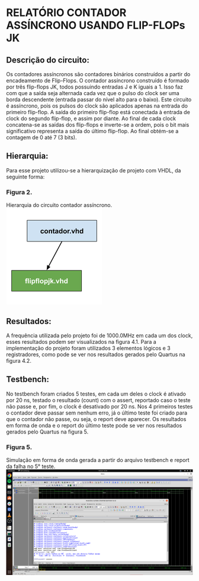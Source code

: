 # RELATÓRIO CONTADOR ASSÍNCRONO USANDO FLIP-FLOPs JK

## Descrição do circuito:

Os contadores assíncronos são contadores binários construídos a partir do encadeamento de Flip-Flops. O contador assíncrono construído é formado por três flip-flops JK, todos possuindo entradas J e K iguais a 1. Isso faz com que a saída seja alternada cada vez que o pulso do clock ser uma borda descendente (entrada passar do nível alto para o baixo).
Este circuito é assíncrono, pois os pulsos do clock são aplicados apenas na entrada do primeiro flip-flop. A saída do primeiro flip-flop está conectada à entrada de clock do segundo flip-flop, e assim por diante.
Ao final de cada clock concatena-se as saídas dos flip-flops e inverte-se a ordem, pois o bit mais significativo representa a saída do último flip-flop. Ao final obtém-se a contagem de 0 até 7 (3 bits).

## Hierarquia:
Para esse projeto utilizou-se a hierarquização de projeto com VHDL, da seguinte forma:

### Figura 2.
Hierarquia do circuito contador assíncrono.
![all text](https://github.com/eduperottoni/projetos-sd/blob/main/contadorAssincronoFlipFlopsJK/img/hierarquia.png?raw=true)

## Resultados:

A frequência utilizada pelo projeto foi de 1000.0MHz em cada um dos clock, esses resultados podem ser visualizados na figura 4.1. Para a implementação do projeto foram utilizados 3 elementos lógicos e 3 registradores, como pode se ver nos resultados gerados pelo Quartus na figura 4.2.

## Testbench:

No testbench foram criados 5 testes, em cada um deles o clock é ativado por 20 ns, testado o resultado (count) com o assert, reportado caso o teste não passe e, por fim, o clock é desativado por 20 ns. Nos 4 primeiros testes o contador deve passar sem nenhum erro, já o último teste foi criado para que o contador não passe, ou seja, o report deve aparecer. Os resultados em forma de onda e o report do último teste pode se ver nos resultados gerados pelo Quartus na figura 5.

### Figura 5.
Simulação em forma de onda gerada a partir do arquivo testbench e report da falha no 5° teste.
![all text](https://github.com/eduperottoni/projetos-sd/blob/main/contadorAssincronoFlipFlopsJK/img/simulacaoOndaTestbench.png)
